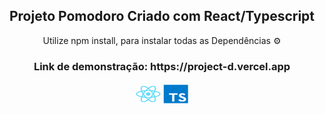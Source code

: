 <h2 align="center"> Projeto Pomodoro Criado com React/Typescript </h2>

<p align="center">Utilize npm install, para instalar todas as Dependências ⚙️ </p>


<h3 align="center">Link de demonstração: https://project-d.vercel.app</h3>

<h4 align="center">
  <img align="center" alt="Eduardo-React" height="30" width="40" src="https://raw.githubusercontent.com/devicons/devicon/master/icons/react/react-original.svg">
  <img align="center" alt="Eduardo-Ts" height="30" width="40" src="https://raw.githubusercontent.com/devicons/devicon/master/icons/typescript/typescript-plain.svg">
</h4>

